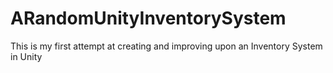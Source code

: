 # ARandomUnityInventorySystem
This is my first attempt at creating and improving upon an Inventory System in Unity
